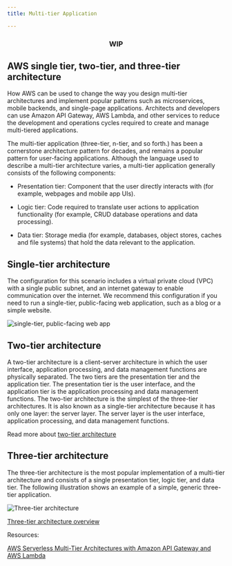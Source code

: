 ```yaml
---
title: Multi-tier Application

---
```


<h3 align="center">WIP</h3>


## AWS single tier, two-tier, and three-tier architecture

How AWS can be used to change the way you design multi-tier architectures and implement popular patterns such as microservices, mobile backends, and single-page applications. Architects and developers can use Amazon API Gateway, AWS Lambda, and other services to reduce the development and operations cycles required to create and manage multi-tiered applications.

The multi-tier application (three-tier, n-tier, and so forth.) has been a cornerstone architecture pattern for decades, and remains a popular pattern for user-facing applications. Although the language used to describe a multi-tier architecture varies, a multi-tier application generally consists of the following components:

* Presentation tier: Component that the user directly interacts with (for example, webpages and mobile app UIs).

* Logic tier: Code required to translate user actions to application functionality (for example, CRUD database operations and data processing).

* Data tier: Storage media (for example, databases, object stores, caches and file systems) that hold the data relevant to the application.

## Single-tier architecture

The configuration for this scenario includes a virtual private cloud (VPC) with a single public subnet, and an internet gateway to enable communication over the internet. We recommend this configuration if you need to run a single-tier, public-facing web application, such as a blog or a simple website.

![single-tier, public-facing web app](https://docs.aws.amazon.com/images/vpc/latest/userguide/images/case-1_updated.png)

## Two-tier architecture

A two-tier architecture is a client-server architecture in which the user interface, application processing, and data management functions are physically separated. The two tiers are the presentation tier and the application tier. The presentation tier is the user interface, and the application tier is the application processing and data management functions. The two-tier architecture is the simplest of the three-tier architectures. It is also known as a single-tier architecture because it has only one layer: the server layer. The server layer is the user interface, application processing, and data management functions. 

Read more about [two-tier architecture](https://docs.aws.amazon.com/whitepapers/latest/serverless-multi-tier-architectures-api-gateway-lambda/two-tier-architecture-overview.html)

## Three-tier architecture

The three-tier architecture is the most popular implementation of a multi-tier architecture and consists of a single presentation tier, logic tier, and data tier. The following illustration shows an example of a simple, generic three-tier application.

![Three-tier architecture](https://docs.aws.amazon.com/images/whitepapers/latest/serverless-multi-tier-architectures-api-gateway-lambda/images/web-application.png)


[Three-tier architecture overview](https://docs.aws.amazon.com/whitepapers/latest/serverless-multi-tier-architectures-api-gateway-lambda/three-tier-architecture-overview.html)


Resources:

[AWS Serverless Multi-Tier Architectures with Amazon API Gateway and AWS Lambda](https://docs.aws.amazon.com/whitepapers/latest/serverless-multi-tier-architectures-api-gateway-lambda/welcome.html)